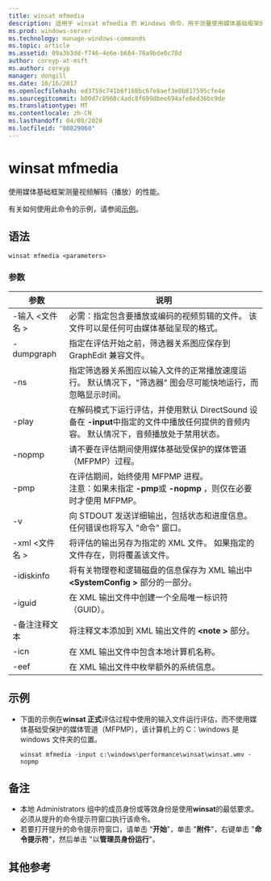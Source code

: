 ```yaml
---
title: winsat mfmedia
description: 适用于 winsat mfmedia 的 Windows 命令，用于测量使用媒体基础框架的视频解码（播放）的性能。
ms.prod: windows-server
ms.technology: manage-windows-commands
ms.topic: article
ms.assetid: 09a3b3dd-f746-4e6e-b684-76a9bde0c78d
author: coreyp-at-msft
ms.author: coreyp
manager: dongill
ms.date: 10/16/2017
ms.openlocfilehash: ed3759c741b6f168bc67e8aef3e0b817595cfe4e
ms.sourcegitcommit: b00d7c8968c4adc8f699dbee694afe6ed36bc9de
ms.translationtype: MT
ms.contentlocale: zh-CN
ms.lasthandoff: 04/08/2020
ms.locfileid: "80829060"
---
```

# <a name="winsat-mfmedia"></a>winsat mfmedia



使用媒体基础框架测量视频解码（播放）的性能。

有关如何使用此命令的示例，请参阅[示例](#BKMK_examples)。

## <a name="syntax"></a>语法

```
winsat mfmedia <parameters>
```

### <a name="parameters"></a>参数

|参数|说明|
|----------|-----------|
|-输入 \<文件名 >|必需：指定包含要播放或编码的视频剪辑的文件。 该文件可以是任何可由媒体基础呈现的格式。|
|-dumpgraph|指定在评估开始之前，筛选器关系图应保存到 GraphEdit 兼容文件。|
|-ns|指定筛选器关系图应以输入文件的正常播放速度运行。 默认情况下，"筛选器" 图会尽可能快地运行，而忽略显示时间。|
|-play|在解码模式下运行评估，并使用默认 DirectSound 设备在 **-input**中指定的文件中播放任何提供的音频内容。 默认情况下，音频播放处于禁用状态。|
|-nopmp|请不要在评估期间使用媒体基础受保护的媒体管道（MFPMP）过程。|
|-pmp|在评估期间，始终使用 MFPMP 进程。</br>注意：如果未指定 **-pmp**或 **-nopmp** ，则仅在必要时才使用 MFPMP。|
|-v|向 STDOUT 发送详细输出，包括状态和进度信息。 任何错误也将写入 "命令" 窗口。|
|-xml \<文件名 >|将评估的输出另存为指定的 XML 文件。 如果指定的文件存在，则将覆盖该文件。|
|-idiskinfo|将有关物理卷和逻辑磁盘的信息保存为 XML 输出中 **\<SystemConfig >** 部分的一部分。|
|-iguid|在 XML 输出文件中创建一个全局唯一标识符（GUID）。|
|-备注注释文本|将注释文本添加到 XML 输出文件的 **\<note >** 部分。|
|-icn|在 XML 输出文件中包含本地计算机名称。|
|-eef|在 XML 输出文件中枚举额外的系统信息。|

## <a name="examples"></a><a name=BKMK_examples></a>示例

- 下面的示例在**winsat 正式**评估过程中使用的输入文件运行评估，而不使用媒体基础受保护的媒体管道（MFPMP），该计算机上的 C：\windows 是 windows 文件夹的位置。  
  ```
  winsat mfmedia -input c:\windows\performance\winsat\winsat.wmv -nopmp
  ```

## <a name="remarks"></a>备注

-   本地 Administrators 组中的成员身份或等效身份是使用**winsat**的最低要求。 必须从提升的命令提示符窗口执行该命令。
-   若要打开提升的命令提示符窗口，请单击 "**开始**"，单击 "**附件**"，右键单击 "**命令提示符**"，然后单击 "以**管理员身份运行**"。

## <a name="additional-references"></a>其他参考

